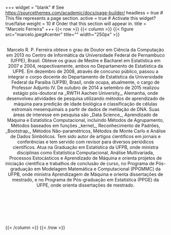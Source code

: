 +++
widget = "blank"  # See https://sourcethemes.com/academic/docs/page-builder/
headless = true  # This file represents a page section.
active = true  # Activate this widget? true/false
weight = 10  # Order that this section will appear in.
title = "Marcelo Ferreira"
+++
{{< row >}}
{{< column >}}
{{< figure src="marcelo.jpeg#center" title="" width="250px" >}}
<div id="content">
<div class="container">
    
<br>

<center>
Marcelo R. P. Ferreira obteve o grau de Doutor em Ciência da Computação em 2013 no Centro de Informática da Universidade Federal de Pernambuco (UFPE), Brasil. Obteve os graus de Mestre e Bacharel em Estatística em 2007 e 2004, respectivamente, ambos no Departamento de Estatística da UFPE. Em dezembro de 2008, através de concurso público, passou a integrar o corpo docente do Departamento de Estatística da Universidade Federal da Paraíba (UFPB), Brasil, onde ocupa, atualmente, o cargo de Professor Adjunto IV. De outubro de 2014 a setembro de 2015 realizou estágio pós-doutoral na _RWTH Aachen University_, Alemanha, onde desenvolveu atividades de pesquisa utilizando métodos de aprendizado de máquina para predição de idade biológica e classificação de células estromais mesenquimais a partir de dados de metilação de DNA. Suas áreas de interesse em pesquisa são  _Data Science_, Aprendizado de Máquina e Estatística Computacional, incluindo Métodos de Agrupamento, Métodos baseados em funções _kernel_, Reconhecimento de Padrões, _Bootstrap_, Métodos Não-paramétricos, Métodos de Monte Carlo e Análise de Dados Simbólicos. Tem sido autor de artigos científicos em jornais e conferências e tem servido com revisor para diversos periódicos científicos. Atua na Graduação em Estatística da UFPB, onde ministra disciplinas como Estatística Computacional, Análise Multivariada, Processos Estocásticos e Aprendizado de Máquina e orienta projetos de iniciação científica e trabalhos de conclusão de curso, no Programa de Pós-graduação em Modelagem Matemática e Computacional (PPGMMC) da UFPB, onde ministra Aprendizagem de Máquina e orienta dissertações de mestrado, e no Programa de Pós-graduação em Estatística (PPGE) da UFPE, onde orienta dissertações de mestrado.
</center>
	<br>
	<br>
	<center>
	<a href="mailto:marcelo.ferreira@academico.ufpb.br" target="_blank"><i class="fa fa-envelope fa-2x"></i></a>
	<a href="http://lattes.cnpq.br/2620157217100077" target="_blank"><i class="ai ai-lattes ai-2x"> </i></a>
	<a href="https://scholar.google.com/citations?user=mREGeCkAAAAJ&hl=pt-BR" target="_blank"><i class="ai ai-google-scholar ai-2x"> </i></a>
	<a href="https://orcid.org/0000-0003-0242-0255" target="_blank"><i class="ai ai-orcid ai-2x"> </i></a>
	<a href="https://www.github.com/marcelorpf" target="_blank"> <i class="fab fa-github fa-2x"></i></a>
	<a href="https://www.linkedin.com/in/marcelorpferreira" target="_blank"><i class="fab fa-linkedin fa-2x"></i></a>
	<a href="https://www.twitter.com/marcelorpf" target="_blank"> <i class="fab fa-twitter fa-2x"></i></a>
	<a href="https://www.instagram.com/marcelorpf" target="_blank"> <i class="fab fa-instagram fa-2x"></i></a>
	</center>
	<br>
	<br>
	<br>
	<br>
</div>
</div>

{{< /column >}}
{{< /row >}}